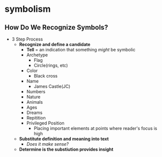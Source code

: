 # symbolism

## How Do We Recognize Symbols?
- 3 Step Process
    * **Recognize and define a candidate**
        + **Tell** = an indication that something *might* be symbolic
        + Archetype
            - Flag
            - Circle(rings, etc)
        + Color
            - Black cross
        + Name
            - James Castle(JC)
        + Numbers
        + Nature
        + Animals
        + Ages
        + Dreams
        + Repitition
        + Privileged Position
            - Placing important elements at points where reader's focus is high
    * **Substitute definition and meaning into text**
        + *Does it make sense?*
    * **Determine is the substiution provides insight**
